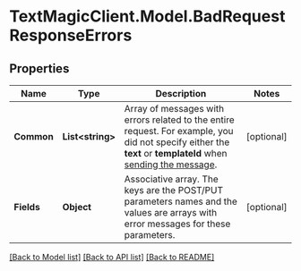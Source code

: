 # TextMagicClient.Model.BadRequestResponseErrors
## Properties

Name | Type | Description | Notes
------------ | ------------- | ------------- | -------------
**Common** | **List&lt;string&gt;** | Array of messages with errors related to the entire request. For example, you did not specify either the **text** or **templateId** when [sending the message](/docs/api/send-sms/).  | [optional] 
**Fields** | **Object** | Associative array. The keys are the POST/PUT parameters names and the values are arrays with error messages for these parameters.  | [optional] 

[[Back to Model list]](../README.md#documentation-for-models) [[Back to API list]](../README.md#documentation-for-api-endpoints) [[Back to README]](../README.md)

